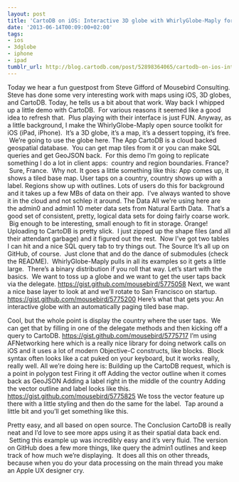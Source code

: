 ```yaml
---
layout: post
title: 'CartoDB on iOS: Interactive 3D globe with WhirlyGlobe-Maply for native apps'
date: '2013-06-14T00:09:00+02:00'
tags:
- ios
- 3dglobe
- iphone
- ipad
tumblr_url: http://blog.cartodb.com/post/52898364065/cartodb-on-ios-interactive-3d-globe-with
---
```

Today we hear a fun guestpost from Steve Gifford of Mousebird Consulting. Steve has done some very interesting work with maps using iOS, 3D globes, and CartoDB. Today, he tells us a bit about that work.
Way back I whipped up a little demo with CartoDB.  For various reasons it seemed like a good idea to refresh that.  Plus playing with their interface is just FUN.
Anyway, as a little background, I make the WhirlyGlobe-Maply open source toolkit for iOS (iPad, iPhone).  It’s a 3D globe, it’s a map, it’s a dessert topping, it’s free.  We’re going to use the globe here.
The App
CartoDB is a cloud backed geospatial database.  You can get map tiles from it or you can make SQL queries and get GeoJSON back.  For this demo I’m going to replicate something I do a lot in client apps:  country and region boundaries.
France?  Sure, France.  Why not.
It goes a little something like this:
App comes up, it shows a tiled base map.
User taps on a country, country shows up with a label.
Regions show up with outlines.
Lots of users do this for background and it takes up a few MBs of data on their app.  I’ve always wanted to shove it in the cloud and not schlep it around.
The Data
All we’re using here are the admin0 and admin1 10 meter data sets from Natural Earth Data.  That’s a good set of consistent, pretty, logical data sets for doing fairly coarse work.  Big enough to be interesting, small enough to fit in storage.
Orange!
Uploading to CartoDB is pretty slick.  I just zipped up the shape files (and all their attendant garbage) and it figured out the rest.  Now I’ve got two tables I can hit and a nice SQL query tab to try things out.
The Source
It’s all up on GitHub, of course.  Just clone that and do the dance of submodules (check the README).  WhirlyGlobe-Maply pulls in all its examples so it gets a little large.  There’s a binary distribution if you roll that way.
Let’s start with the basics.  We want to toss up a globe and we want to get the user taps back via the delegate.
https://gist.github.com/mousebird/5775058
Next, we want a nice base layer to look at and we’ll rotate to San Francisco on startup.
https://gist.github.com/mousebird/5775200
Here’s what that gets you: An interactive globe with an automatically paging tiled base map.

Cool, but the whole point is display the country where the user taps.  We can get that by filling in one of the delegate methods and then kicking off a query to CartoDB.
https://gist.github.com/mousebird/5775717
I’m using AFNetworking here which is a really nice library for doing network calls on iOS and it uses a lot of modern Objective-C constructs, like blocks.  Block syntax often looks like a cat puked on your keyboard, but it works really, really well.
All we’re doing here is:
Building up the CartoDB request, which is a point in polygon test
Firing it off
Adding the vector outline when it comes back as GeoJSON
Adding a label right in the middle of the country
Adding the vector outline and label looks like this.
https://gist.github.com/mousebird/5775825
We toss the vector feature up there with a little styling and then do the same for the label.  Tap around a little bit and you’ll get something like this.

Pretty easy, and all based on open source.
The Conclusion
CartoDB is really neat and I’d love to see more apps using it as their spatial data back end.  Setting this example up was incredibly easy and it’s very fluid.
The version on GitHub does a few more things, like query the admin1 outlines and keep track of how much we’re displaying.  It does all this on other threads, because when you do your data processing on the main thread you make an Apple UX designer cry.
